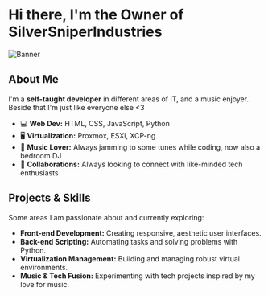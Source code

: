 # Hi there, I'm the Owner of **SilverSniperIndustries**

![Banner](https://cdn.discordapp.com/attachments/867032994786574406/1392619640995188816/MasterUntitled.jpg?ex=6870da5c&is=686f88dc&hm=ce9190038e46a39248458643e2efbb52a24e2f7c66c6679b4639fc794b14b406&)

## About Me

I'm a **self-taught developer** in different areas of IT, and a music enjoyer.
Beside that I'm just like everyone else <3

- 💻 **Web Dev:** HTML, CSS, JavaScript, Python  
- 🖥️ **Virtualization:** Proxmox, ESXi, XCP-ng  
- 🎵 **Music Lover:** Always jamming to some tunes while coding, now also a bedroom DJ  
- 🤝 **Collaborations:** Always looking to connect with like-minded tech enthusiasts

## Projects & Skills

Some areas I am passionate about and currently exploring:

- **Front-end Development:** Creating responsive, aesthetic user interfaces.
- **Back-end Scripting:** Automating tasks and solving problems with Python.
- **Virtualization Management:** Building and managing robust virtual environments.
- **Music & Tech Fusion:** Experimenting with tech projects inspired by my love for music.

